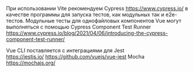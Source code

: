 При использовании 
  Vite рекомендуем 
  Cypress 
    https://www.cypress.io/
      в качестве программы для запуска тестов, как модульных так и e2e-тестов. Модульные тесты для однофайловых компонентов Vue могут выполняться с помощью Cypress Component Test Runner
        https://www.cypress.io/blog/2021/04/06/introducing-the-cypress-component-test-runner/



Vue CLI поставляется с интеграциями для 
  Jest  
    https://jestjs.io/
      https://github.com/vuejs/vue-jest
  Mocha
    https://mochajs.org/